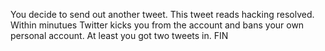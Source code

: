 You decide to send out another tweet. This tweet reads hacking resolved. Within minutues Twitter kicks you from the account and bans your own personal account. At least you got two tweets in. FIN
